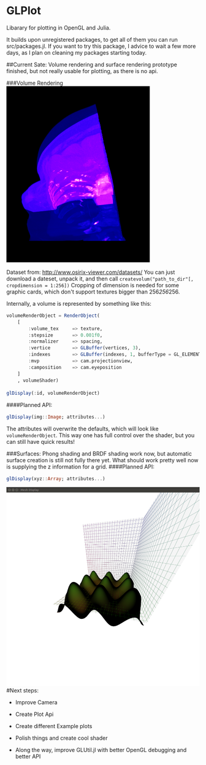 # GLPlot
Libarary for plotting in OpenGL and Julia.

It builds upon unregistered packages, to get all of them you can run src/packages.jl.
If you want to try this package, I advice to wait a few more days, as I plan on cleaning my packages starting today.


##Current Sate: 
Volume rendering and surface rendering prototype finished, but not really usable for plotting, as there is no api.

###Volume Rendering
![Volume](/doc/volume1.png "Maximum intensity projection with basic transfer function")

Dataset from:
http://www.osirix-viewer.com/datasets/
You can just download a dateset, unpack it, and then call `createvolum("path_to_dir"[, cropdimension = 1:256])`
Cropping of dimension is needed for some graphic cards, which don't support textures bigger than 256*256*256.


Internally, a volume is represented by something like this:

```Julia
volumeRenderObject = RenderObject(
	[
		:volume_tex 	=> texture,
		:stepsize 		=> 0.001f0,
		:normalizer 	=> spacing, 
		:vertice 		=> GLBuffer(vertices, 3),
		:indexes 		=> GLBuffer(indexes, 1, bufferType = GL_ELEMENT_ARRAY_BUFFER),
		:mvp 			=> cam.projectionview,
		:camposition	=> cam.eyeposition
	]
	, volumeShader)

glDisplay(:id, volumeRenderObject)
```

####Planned API:
```Julia
glDisplay(img::Image; attributes...)
```
The attributes will overwrite the defaults, which will look like `volumeRenderObject`.
This way one has full control over the shader, but you can still have quick results!

###Surfaces:
Phong shading and BRDF shading work now, but automatic surface creation is still not fully there yet.
What should work pretty well now is supplying the z information for a grid.
####Planned API:
```Julia
glDisplay(xyz::Array; attributes...)
```
![Surface](/doc/surface.png "Surface with Phong shader")
#Next steps:

- Improve Camera

- Create Plot Api

- Create different Example plots

- Polish things and create cool shader

- Along the way, improve GLUtil.jl with better OpenGL debugging and better API


